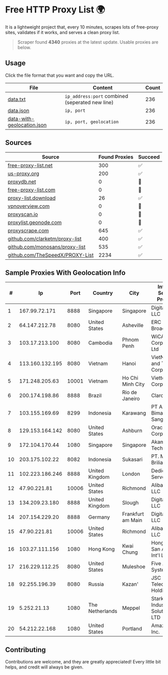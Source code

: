 
# Free HTTP Proxy List 🌍

It is a lightweight project that, every 10 minutes, scrapes lots of free-proxy sites, validates if it works, and serves a clean proxy list.


> Scraper found **4340** proxies at the latest update. Usable proxies are below.

## Usage

Click the file format that you want and copy the URL.


|File|Content|Count|
|----|-------|-----|
|[data.txt](https://raw.githubusercontent.com/themiralay/Proxy-List-World/master/data.txt)|`ip_address:port` combined (seperated new line)|236|
|[data.json](https://raw.githubusercontent.com/themiralay/Proxy-List-World/master/data.json)|`ip, port`|236|
|[data-with-geolocation.json](https://raw.githubusercontent.com/themiralay/Proxy-List-World/master/data-with-geolocation.json)|`ip, port, geolocation`|236|

## Sources

|Source|Found Proxies|Succeed|
|------|-------------|-------|
|[free-proxy-list.net](https://free-proxy-list.net)|300|✅|
|[us-proxy.org](https://www.us-proxy.org)|200|✅|
|[proxydb.net](http://proxydb.net)|0|🚫|
|[free-proxy-list.com](https://free-proxy-list.com/?page=&port=&type%5B%5D=http&type%5B%5D=https&up_time=0&search=Search)|0|🚫|
|[proxy-list.download](https://www.proxy-list.download/HTTP)|26|✅|
|[vpnoverview.com](https://vpnoverview.com/privacy/anonymous-browsing/free-proxy-servers)|0|🚫|
|[proxyscan.io](https://www.proxyscan.io)|0|🚫|
|[proxylist.geonode.com](https://proxylist.geonode.com/api/proxy-list?limit=300&page=1&sort_by=lastChecked&sort_type=desc&protocols=http,https)|0|🚫|
|[proxyscrape.com](https://api.proxyscrape.com/v2/?request=displayproxies&protocol=http&timeout=10000&country=all&ssl=all&anonymity=all)|645|✅|
|[github.com/clarketm/proxy-list](https://raw.githubusercontent.com/clarketm/proxy-list/master/proxy-list-raw.txt)|400|✅|
|[github.com/monosans/proxy-list](https://raw.githubusercontent.com/monosans/proxy-list/main/proxies/http.txt)|535|✅|
|[github.com/TheSpeedX/PROXY-List](https://raw.githubusercontent.com/TheSpeedX/PROXY-List/master/http.txt)|2234|✅|


## Sample Proxies With Geolocation Info

|#|Ip|Port|Country|City|Internet Service Provider|
|-|--|----|-------|----|-------------------------|
|1|167.99.72.171|8888|Singapore|Singapore|DigitalOcean, LLC|
|2|64.147.212.78|8080|United States|Asheville|ERC Broadband|
|3|103.17.213.100|8080|Cambodia|Phnom Penh|WiCAM Corporation Ltd|
|4|113.160.132.195|8080|Vietnam|Hanoi|VietNam Post and Telecom Corporation|
|5|171.248.205.63|10001|Vietnam|Ho Chi Minh City|Viettel Corporation|
|6|200.174.198.86|8888|Brazil|Rio de Janeiro|Claro S.A|
|7|103.155.169.69|8299|Indonesia|Karawang|PT Arozak Bima Yudho Sangkara|
|8|129.153.164.142|8080|United States|Ashburn|Oracle Corporation|
|9|172.104.170.44|1080|Singapore|Singapore|Akamai Technologies|
|10|203.175.102.22|8082|Indonesia|Sukasari|PT. Mitra Kita Brilian|
|11|102.223.186.246|8888|United Kingdom|London|Dedicated Servers|
|12|47.90.221.81|10006|United States|Richmond|Alibaba.com LLC|
|13|134.209.23.180|8888|United Kingdom|Slough|DigitalOcean, LLC|
|14|207.154.229.20|8888|Germany|Frankfurt am Main|DigitalOcean, LLC|
|15|47.90.221.81|10006|United States|Richmond|Alibaba.com LLC|
|16|103.27.111.156|1080|Hong Kong|Kwai Chung|Hong Kong San Ai Net Int'l Limited|
|17|216.229.112.25|8080|United States|Muleshoe|Five Area Systems, LLC|
|18|92.255.196.39|8080|Russia|Kazan'|JSC "ER-Telecom Holding"|
|19|5.252.21.13|1080|The Netherlands|Meppel|Stark Industries Solutions LTD|
|20|54.212.22.168|1080|United States|Portland|Amazon.com, Inc.|



## Contributing

Contributions are welcome, and they are greatly appreciated! Every
little bit helps, and credit will always be given.

